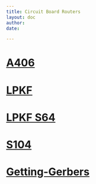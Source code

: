 ```yaml
---
title: Circuit Board Routers
layout: doc
author:
date:

---
```



# [A406](A406)

# [LPKF](LPKF)

# [LPKF S64](LPKF_S64)

# [S104](LPKF_S104)

# [Getting-Gerbers](Getting-Gerbers)
